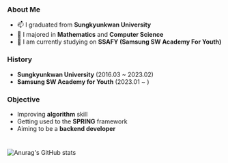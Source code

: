 ### About Me
- 📫 I graduated from <b>Sungkyunkwan University</b>
- 🔭 I majored in <b>Mathematics</b> and <b>Computer Science</b>
- 🌱 I am currently studying on <b>SSAFY (Samsung SW Academy For Youth)</b>

### History
- <b>Sungkyunkwan University</b> (2016.03 ~ 2023.02)
- <b>Samsung SW Academy for Youth</b> (2023.01 ~ )

### Objective
- Improving <b>algorithm</b> skill
- Getting used to the <b>SPRING</b> framework
- Aiming to be a <b>backend developer</b>

#
![Anurag's GitHub stats](https://github-readme-stats.vercel.app/api?username=borussen&show_icons=true&theme=tokyonight)

